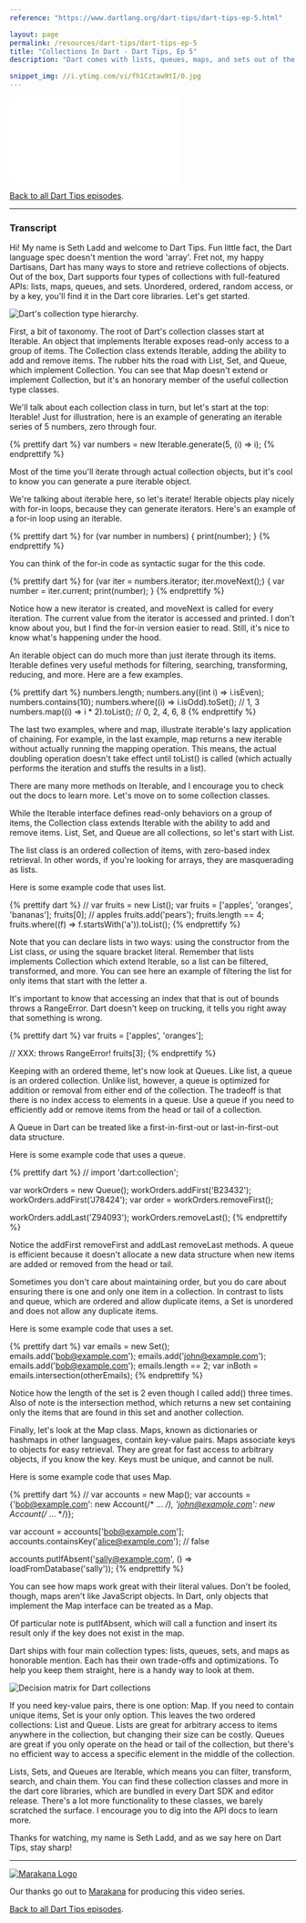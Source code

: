 ```yaml
---
reference: "https://www.dartlang.org/dart-tips/dart-tips-ep-5.html"

layout: page
permalink: /resources/dart-tips/dart-tips-ep-5
title: "Collections In Dart - Dart Tips, Ep 5"
description: "Dart comes with lists, queues, maps, and sets out of the box. Watch this episode to learn how to pick the right collection class for the job. Fun tip: did you know that the Dart language spec doesn't use the word 'array'?"

snippet_img: //i.ytimg.com/vi/fh1Cztaw9tI/0.jpg
---
```


<iframe class="dart-tips-video" src="//www.youtube.com/embed/fh1Cztaw9tI"
frameborder="0" allowfullscreen></iframe>

[Back to all Dart Tips episodes](/dart-tips/).

<hr>

### Transcript

Hi! My name is Seth Ladd and welcome to Dart Tips. Fun little fact, the Dart language spec doesn't mention the word 'array'. Fret not, my happy Dartisans, Dart has many ways to store and retrieve collections of objects. Out of the box, Dart supports four types of collections with full-featured APIs: lists, maps, queues, and sets. Unordered, ordered, random access, or by a key, you'll find it in the Dart core libraries. Let's get started.

<img src="{% asset_path 'dart-tips/ep-5-hierarchy.png' %}" alt="Dart's collection type hierarchy.">

 First, a bit of taxonomy. The root of Dart's collection classes start at Iterable. An object that implements Iterable exposes read-only access to a group of items. The Collection class extends Iterable, adding the ability to add and remove items. The rubber hits the road with List, Set, and Queue, which implement Collection. You can see that Map doesn't extend or implement Collection, but it's an honorary member of the useful collection type classes.

 We'll talk about each collection class in turn, but let's start at the top: Iterable! Just for illustration, here is an example of generating an iterable series of 5 numbers, zero through four.

{% prettify dart %}
var numbers = new Iterable.generate(5, (i) => i);
{% endprettify %}

 Most of the time you'll iterate through actual collection objects, but it's cool to know you can generate a pure iterable object.

 We're talking about iterable here, so let's iterate! Iterable objects play nicely with for-in loops, because they can generate iterators. Here's an example of a for-in loop using an iterable.

{% prettify dart %}
for (var number in numbers) {
  print(number);
}
{% endprettify %}

 You can think of the for-in code as syntactic sugar for the this code.

{% prettify dart %}
for (var iter = numbers.iterator; iter.moveNext();) {
  var number = iter.current;
  print(number);
}
{% endprettify %}

Notice how a new iterator is created, and moveNext is called for every iteration. The current value from the iterator is accessed and printed. I don't know about you, but I find the for-in version easier to read. Still, it's nice to know what's happening under the hood.

 An iterable object can do much more than just iterate through its items. Iterable defines very useful methods for filtering, searching, transforming, reducing, and more. Here are a few examples.

{% prettify dart %}
numbers.length;
numbers.any((int i) => i.isEven);
numbers.contains(10);
numbers.where((i) => i.isOdd).toSet();
  // 1, 3
numbers.map((i) => i * 2).toList();
  // 0, 2, 4, 6, 8
{% endprettify %}

The last two examples, where and map, illustrate iterable's lazy application of chaining. For example, in the last example, map returns a new iterable without actually running the mapping operation. This means, the actual doubling operation doesn't take effect until toList() is called (which actually performs the iteration and stuffs the results in a list).

There are many more methods on Iterable, and I encourage you to check out the docs to learn more. Let's move on to some collection classes.

 While the Iterable interface defines read-only behaviors on a group of items, the Collection class extends Iterable with the ability to add and remove items. List, Set, and Queue are all collections, so let's start with List.

The list class is an ordered collection of items, with zero-based index retrieval. In other words, if you're looking for arrays, they are masquerading as lists.

 Here is some example code that uses list.

{% prettify dart %}
// var fruits = new List();
var fruits = ['apples', 'oranges', 'bananas'];
fruits[0]; // apples
fruits.add('pears');
fruits.length == 4;
fruits.where((f) => f.startsWith('a')).toList();
{% endprettify %}

Note that you can declare lists in two ways: using the constructor from the List class, or using the square bracket literal. Remember that lists implements Collection which extend Iterable, so a list can be filtered, transformed, and more. You can see here an example of filtering the list for only items that start with the letter a.

 It's important to know that accessing an index that that is out of bounds throws a RangeError. Dart doesn't keep on trucking, it tells you right away that something is wrong.

{% prettify dart %}
var fruits = ['apples', 'oranges'];

// XXX: throws RangeError!
fruits[3];
{% endprettify %}

 Keeping with an ordered theme, let's now look at Queues. Like list, a queue is an ordered collection. Unlike list, however, a queue is optimized for addition or removal from either end of the collection. The tradeoff is that there is no index access to elements in a queue. Use a queue if you need to efficiently add or remove items from the head or tail of a collection.

A Queue in Dart can be treated like a first-in-first-out or last-in-first-out data structure.

 Here is some example code that uses a queue.

{% prettify dart %}
// import 'dart:collection';

var workOrders = new Queue();
workOrders.addFirst('B23432');
workOrders.addFirst('J78424');
var order = workOrders.removeFirst();

workOrders.addLast('Z94093');
workOrders.removeLast();
{% endprettify %}

Notice the addFirst removeFirst and addLast removeLast methods. A queue is efficient because it doesn't allocate a new data structure when new items are added or removed from the head or tail.

 Sometimes you don't care about maintaining order, but you do care about ensuring there is one and only one item in a collection. In contrast to lists and queue, which are ordered and allow duplicate items, a Set is unordered and does not allow any duplicate items.

 Here is some example code that uses a set.

{% prettify dart %}
var emails = new Set();
emails.add('bob@example.com');
emails.add('john@example.com');
emails.add('bob@example.com');
emails.length == 2;
var inBoth = emails.intersection(otherEmails);
{% endprettify %}

Notice how the length of the set is 2 even though I called add() three times. Also of note is the intersection method, which returns a new set containing only the items that are found in this set and another collection.

 Finally, let's look at the Map class. Maps, known as dictionaries or hashmaps in other languages, contain key-value pairs. Maps associate keys to objects for easy retrieval. They are great for fast access to arbitrary objects, if you know the key. Keys must be unique, and cannot be null.

 Here is some example code that uses Map.

{% prettify dart %}
// var accounts = new Map();
var accounts = {'bob@example.com': new Account(/* … */),
                'john@example.com': new Account(/* … */)};

var account = accounts['bob@example.com'];
accounts.containsKey('alice@example.com'); // false

accounts.putIfAbsent('sally@example.com', () => loadFromDatabase('sally'));
{% endprettify %}

You can see how maps work great with their literal values. Don't be fooled, though, maps aren't like JavaScript objects. In Dart, only objects that implement the Map interface can be treated as a Map.

Of particular note is putIfAbsent, which will call a function and insert its result only if the key does not exist in the map.

 Dart ships with four main collection types: lists, queues, sets, and maps as honorable mention. Each has their own trade-offs and optimizations. To help you keep them straight, here is a handy way to look at them.

 <img src="{% asset_path 'dart-tips/ep-5-flowchart.png' %}" alt="Decision matrix for Dart collections">

 If you need key-value pairs, there is one option: Map. If you need to contain unique items, Set is your only option. This leaves the two ordered collections: List and Queue. Lists are great for arbitrary access to items anywhere in the collection, but changing their size can be costly. Queues are great if you only operate on the head or tail of the collection, but there's no efficient way to access a specific element in the middle of the collection.

 Lists, Sets, and Queues are Iterable, which means you can filter, transform, search, and chain them. You can find these collection classes and more in the dart core libraries, which are bundled in every Dart SDK and editor release. There's a lot more functionality to these classes, we barely scratched the surface. I encourage you to dig into the API docs to learn more.

Thanks for watching, my name is Seth Ladd, and as we say here on Dart Tips, stay sharp!

<hr>

<a href="http://marakana.com"><img src="{% asset_path 'dart-tips/marakana-logo.png' %}" alt="Marakana Logo"></a>

Our thanks go out to [Marakana](http://www.marakana.com) for producing this
video series.

[Back to all Dart Tips episodes](/dart-tips/).
